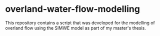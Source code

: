 # overland-water-flow-modelling
This repository contains a script that was developed for the modelling of overland flow using the SIMWE model as part of my master's thesis.
